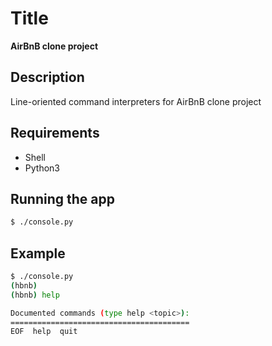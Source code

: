 # Title
**AirBnB clone project**

## Description
Line-oriented command interpreters for AirBnB clone project

## Requirements
- Shell
- Python3

## Running the app
```bash
$ ./console.py
```

## Example
```bash
$ ./console.py
(hbnb)
(hbnb) help

Documented commands (type help <topic>):
========================================
EOF  help  quit
```
